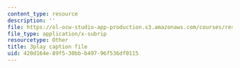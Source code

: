 ```yaml
---
content_type: resource
description: ''
file: https://ol-ocw-studio-app-production.s3.amazonaws.com/courses/res-6-006-video-demonstrations-in-lasers-and-optics-spring-2008/420d164e89f530bbb49796f536df0115_rmg1XyOSAk0.srt
file_type: application/x-subrip
resourcetype: Other
title: 3play caption file
uid: 420d164e-89f5-30bb-b497-96f536df0115
---
```

